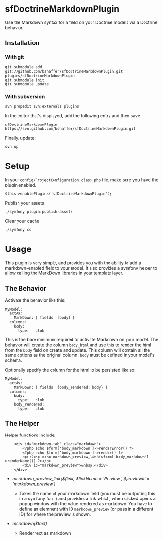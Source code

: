 sfDoctrineMarkdownPlugin
==============

Use the Markdown syntax for a field on your Doctrine models via a Doctrine behavior.

Installation
------------

### With git

    git submodule add git://github.com/bshaffer/sfDoctrineMarkdownPlugin.git plugins/sfDoctrineMarkdownPlugin
    git submodule init
    git submodule update

### With subversion

    svn propedit svn:externals plugins

In the editor that's displayed, add the following entry and then save

    sfDoctrineMarkdownPlugin https://svn.github.com/bshaffer/sfDoctrineMarkdownPlugin.git

Finally, update:

    svn up

# Setup

In your `config/ProjectConfiguration.class.php` file, make sure you have
the plugin enabled.

    $this->enablePlugins('sfDoctrineMarkdownPlugin');
    
Publish your assets

    ./symfony plugin:publish-assets

Clear your cache

    ./symfony cc

# Usage

This plugin is very simple, and provides you with the ability to add a markdown-enabled
field to your model. It also provides a symfony helper to allow calling the MarkDown libraries
in your template layer.

## The Behavior 

Activate the behavior like this:

    MyModel:
      actAs:
        MarkDown: { fields: [body] }
      columns:
        body:
          type:   clob
   
This is the bare minimum required to activate Markdown on your model.  The behavior will create
the column `body_html` and use this to render the html from the `body` field on create and
update.  This column will contain all the same options as the original column.  `body` must
be defined in your model's schema.

Optionally specify the column for the html to be persisted like so:

    MyModel:
      actAs:
        MarkDown: { fields: {body_rendered: body} }
      columns:
        body:
          type:   clob
        body_rendered:
          type:   clob
 
## The Helper 

Helper functions include:

        <div id="markdown-tab" class="markdown">
            <?php echo $form['body_markdown']->renderError() ?>
            <?php echo $form['body_markdown']->render() ?>
            <p><?php echo markdown_preview_link($form['body_markdown']->renderName()) ?></p>
            <div id="markdown_preview">&nbsp;</div>
        </div>

 * _markdown_preview_link($field, $linkName = 'Preview', $previewId = 'markdown_preview')_
    - Takes the name of your markdown field (you must be outputing this in a symfony form)
    and provides a link which, when clicked opens a popup window with the value rendered as markdown.
    You have to define an elemnent with ID `markdown_preview` (or pass in a different ID) for
    where the preview is shown.


 * _markdown($text)_
    - Render text as markdown
